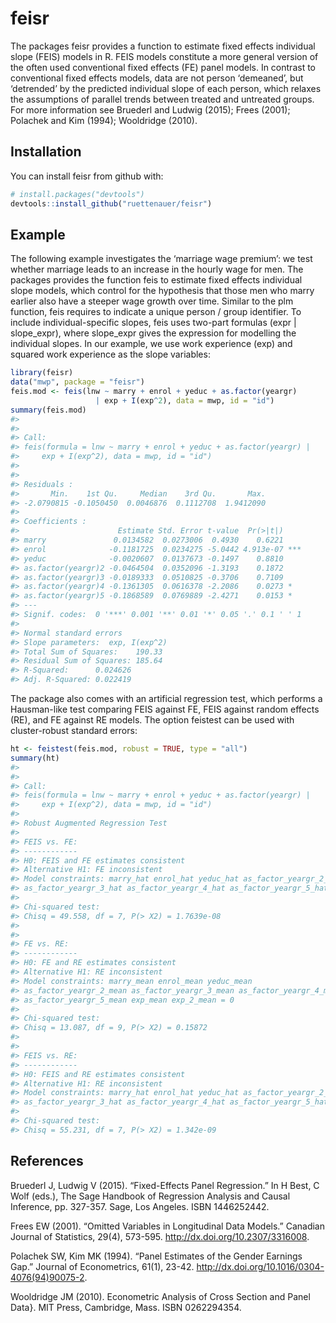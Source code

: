 
<!-- README.md is generated from README.Rmd. Please edit that file -->

# feisr

The packages feisr provides a function to estimate fixed effects
individual slope (FEIS) models in R. FEIS models constitute a more
general version of the often used conventional fixed effects (FE) panel
models. In contrast to conventional fixed effects models, data are not
person ‘demeaned’, but ‘detrended’ by the predicted individual slope of
each person, which relaxes the assumptions of parallel trends between
treated and untreated groups. For more information see Bruederl and
Ludwig (2015); Frees (2001); Polachek and Kim (1994); Wooldridge (2010).

## Installation

You can install feisr from github with:

``` r
# install.packages("devtools")
devtools::install_github("ruettenauer/feisr")
```

## Example

The following example investigates the ‘marriage wage premium’: we test
whether marriage leads to an increase in the hourly wage for men. The
packages provides the function feis to estimate fixed effects individual
slope models, which control for the hypothesis that those men who marry
earlier also have a steeper wage growth over time. Similar to the plm
function, feis requires to indicate a unique person / group identifier.
To include individual-specific slopes, feis uses two-part formulas (expr
| slope\_expr), where slope\_expr gives the expression for modelling the
individual slopes. In our example, we use work experience (exp) and
squared work experience as the slope variables:

``` r
library(feisr)
data("mwp", package = "feisr")
feis.mod <- feis(lnw ~ marry + enrol + yeduc + as.factor(yeargr)
                   | exp + I(exp^2), data = mwp, id = "id")
summary(feis.mod)
#> 
#> 
#> Call:
#> feis(formula = lnw ~ marry + enrol + yeduc + as.factor(yeargr) | 
#>     exp + I(exp^2), data = mwp, id = "id")
#> 
#> 
#> Residuals :
#>       Min.    1st Qu.     Median    3rd Qu.       Max. 
#> -2.0790815 -0.1050450  0.0046876  0.1112708  1.9412090 
#> 
#> Coefficients :
#>                      Estimate Std. Error t-value  Pr(>|t|)    
#> marry               0.0134582  0.0273006  0.4930    0.6221    
#> enrol              -0.1181725  0.0234275 -5.0442 4.913e-07 ***
#> yeduc              -0.0020607  0.0137673 -0.1497    0.8810    
#> as.factor(yeargr)2 -0.0464504  0.0352096 -1.3193    0.1872    
#> as.factor(yeargr)3 -0.0189333  0.0510825 -0.3706    0.7109    
#> as.factor(yeargr)4 -0.1361305  0.0616378 -2.2086    0.0273 *  
#> as.factor(yeargr)5 -0.1868589  0.0769889 -2.4271    0.0153 *  
#> ---
#> Signif. codes:  0 '***' 0.001 '**' 0.01 '*' 0.05 '.' 0.1 ' ' 1
#> 
#> Normal standard errors
#> Slope parameters:  exp, I(exp^2) 
#> Total Sum of Squares:    190.33
#> Residual Sum of Squares: 185.64
#> R-Squared:      0.024626
#> Adj. R-Squared: 0.022419
```

The package also comes with an artificial regression test, which
performs a Hausman-like test comparing FEIS against FE, FEIS against
random effects (RE), and FE against RE models. The option feistest can
be used with cluster-robust standard errors:

``` r
ht <- feistest(feis.mod, robust = TRUE, type = "all")
summary(ht)
#> 
#> 
#> Call:
#> feis(formula = lnw ~ marry + enrol + yeduc + as.factor(yeargr) | 
#>     exp + I(exp^2), data = mwp, id = "id")
#> 
#> Robust Augmented Regression Test 
#> 
#> FEIS vs. FE:
#> ------------
#> H0: FEIS and FE estimates consistent 
#> Alternative H1: FE inconsistent 
#> Model constraints: marry_hat enrol_hat yeduc_hat as_factor_yeargr_2_hat 
#> as_factor_yeargr_3_hat as_factor_yeargr_4_hat as_factor_yeargr_5_hat = 0 
#> 
#> Chi-squared test:
#> Chisq = 49.558, df = 7, P(> X2) = 1.7639e-08
#> 
#> 
#> FE vs. RE:
#> ------------
#> H0: FE and RE estimates consistent 
#> Alternative H1: RE inconsistent 
#> Model constraints: marry_mean enrol_mean yeduc_mean 
#> as_factor_yeargr_2_mean as_factor_yeargr_3_mean as_factor_yeargr_4_mean 
#> as_factor_yeargr_5_mean exp_mean exp_2_mean = 0 
#> 
#> Chi-squared test:
#> Chisq = 13.087, df = 9, P(> X2) = 0.15872
#> 
#> 
#> FEIS vs. RE:
#> ------------
#> H0: FEIS and RE estimates consistent 
#> Alternative H1: RE inconsistent 
#> Model constraints: marry_hat enrol_hat yeduc_hat as_factor_yeargr_2_hat 
#> as_factor_yeargr_3_hat as_factor_yeargr_4_hat as_factor_yeargr_5_hat = 0 
#> 
#> Chi-squared test:
#> Chisq = 55.231, df = 7, P(> X2) = 1.342e-09
```

## References

Bruederl J, Ludwig V (2015). “Fixed-Effects Panel Regression.” In H
Best, C Wolf (eds.), The Sage Handbook of Regression Analysis and Causal
Inference, pp. 327-357. Sage, Los Angeles. ISBN 1446252442.

Frees EW (2001). “Omitted Variables in Longitudinal Data Models.”
Canadian Journal of Statistics, 29(4), 573-595.
<http://dx.doi.org/10.2307/3316008>.

Polachek SW, Kim MK (1994). “Panel Estimates of the Gender Earnings
Gap.” Journal of Econometrics, 61(1), 23-42.
<http://dx.doi.org/10.1016/0304-4076(94)90075-2>.

Wooldridge JM (2010). Econometric Analysis of Cross Section and Panel
Data}. MIT Press, Cambridge, Mass. ISBN 0262294354.
